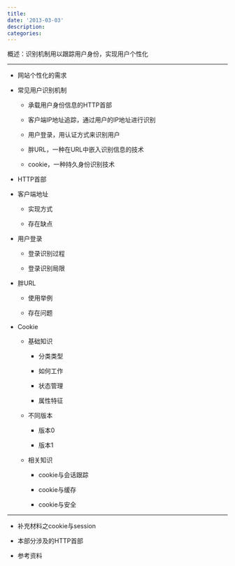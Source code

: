 ```yaml
---
title:
date: '2013-03-03'
description:
categories:
---
```


概述：识别机制用以跟踪用户身份，实现用户个性化

***

+ 网站个性化的需求
    
+ 常见用户识别机制
     
    + 承载用户身份信息的HTTP首部
        
    + 客户端IP地址追踪，通过用户的IP地址进行识别
     
    + 用户登录，用认证方式来识别用户
        
    + 胖URL，一种在URL中嵌入识别信息的技术
        
    + cookie，一种持久身份识别技术

+ HTTP首部
    
+ 客户端地址
     
    + 实现方式
        
    + 存在缺点

+ 用户登录
     
    + 登录识别过程
        
    + 登录识别局限

+ 胖URL
     
    + 使用举例
        
    + 存在问题

+ Cookie
     
    + 基础知识
         
        + 分类类型
            
        + 如何工作
            
        + 状态管理
            
        + 属性特征

    + 不同版本
         
        + 版本0
            
        + 版本1

    + 相关知识
         
        + cookie与会话跟踪
            
        + cookie与缓存
            
        + cookie与安全


***

+ 补充材料之cookie与session
    
+ 本部分涉及的HTTP首部
    
+ 参考资料
